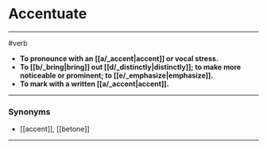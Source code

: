 # Accentuate
---
#verb
- **To pronounce with an [[a/_accent|accent]] or vocal stress.**
- **To [[b/_bring|bring]] out [[d/_distinctly|distinctly]]; to make more noticeable or prominent; to [[e/_emphasize|emphasize]].**
- **To mark with a written [[a/_accent|accent]].**
---
### Synonyms
- [[accent]], [[betone]]
---
